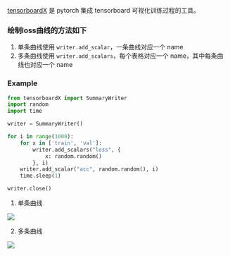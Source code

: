 [tensorboardX](https://github.com/lanpa/tensorboardX) 是 pytorch 集成 tensorboard 可视化训练过程的工具。

### 绘制loss曲线的方法如下

1. 单条曲线使用 `writer.add_scalar`，一条曲线对应一个 name
2. 多条曲线使用 `writer.add_scalars`，每个表格对应一个 name，其中每条曲线也对应一个 name

### Example

```python
from tensorboardX import SummaryWriter
import random
import time

writer = SummaryWriter()

for i in range(1000):
    for x in ['train', 'val']:
        writer.add_scalars("loss", {
            x: random.random()
        }, i)
    writer.add_scalar("acc", random.random(), i)
    time.sleep(1)

writer.close()
```
1. 单条曲线

![](http://tuchuang-1252747889.cosgz.myqcloud.com/2018-08-31-FireShot%20Capture%201%20-%20TensorBoard%20-%20http___127.0.0.1_6006_-scalars%26_showDownloadLinks-true.png)

2. 多条曲线

![](http://tuchuang-1252747889.cosgz.myqcloud.com/2018-08-31-FireShot%20Capture%202%20-%20TensorBoard%20-%20http___127.0.0.1_6006_-scalars%26_showDownloadLinks-true.png)